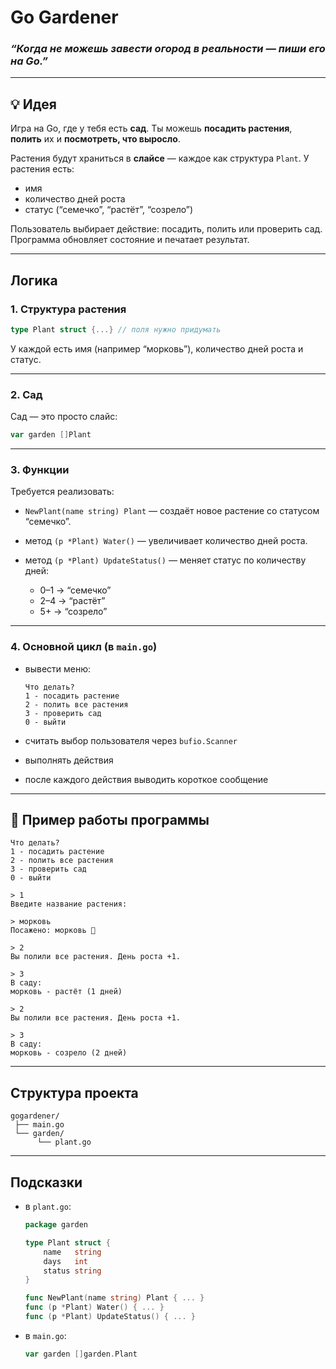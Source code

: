 # **Go Gardener**

### *“Когда не можешь завести огород в реальности — пиши его на Go.”*

---

## 💡 Идея

Игра на Go, где у тебя есть **сад**.
Ты можешь **посадить растения**, **полить** их и **посмотреть, что выросло**.

Растения будут храниться в **слайсе** — каждое как структура `Plant`.
У растения есть:

* имя
* количество дней роста
* статус (“семечко”, “растёт”, “созрело”)

Пользователь выбирает действие: посадить, полить или проверить сад.
Программа обновляет состояние и печатает результат.

---

## Логика

### 1. Структура растения

```go
type Plant struct {...} // поля нужно придумать
```

У каждой есть имя (например “морковь”), количество дней роста и статус.

---

### 2. Сад

Сад — это просто слайс:

```go
var garden []Plant
```

---

### 3. Функции

Требуется реализовать:

* `NewPlant(name string) Plant` — создаёт новое растение со статусом “семечко”.
* метод `(p *Plant) Water()` — увеличивает количество дней роста.
* метод `(p *Plant) UpdateStatus()` — меняет статус по количеству дней:

    * 0–1 → “семечко”
    * 2–4 → “растёт”
    * 5+  → “созрело”

---

### 4. Основной цикл (в `main.go`)

* вывести меню:

  ```
  Что делать?
  1 - посадить растение
  2 - полить все растения
  3 - проверить сад
  0 - выйти
  ```
* считать выбор пользователя через `bufio.Scanner`
* выполнять действия
* после каждого действия выводить короткое сообщение

---

## 🧺 Пример работы программы

```
Что делать?
1 - посадить растение
2 - полить все растения
3 - проверить сад
0 - выйти

> 1
Введите название растения:

> морковь
Посажено: морковь 🌱

> 2
Вы полили все растения. День роста +1.

> 3
В саду:
морковь - растёт (1 дней)

> 2
Вы полили все растения. День роста +1.

> 3
В саду:
морковь - созрело (2 дней)
```

---

## Структура проекта

```
gogardener/
 ├── main.go
 └── garden/
      └── plant.go
```

---

## Подсказки

* в `plant.go`:

  ```go
  package garden

  type Plant struct {
      name   string
      days   int
      status string
  }

  func NewPlant(name string) Plant { ... }
  func (p *Plant) Water() { ... }
  func (p *Plant) UpdateStatus() { ... }
  ```

* в `main.go`:

  ```go
  var garden []garden.Plant
  ```